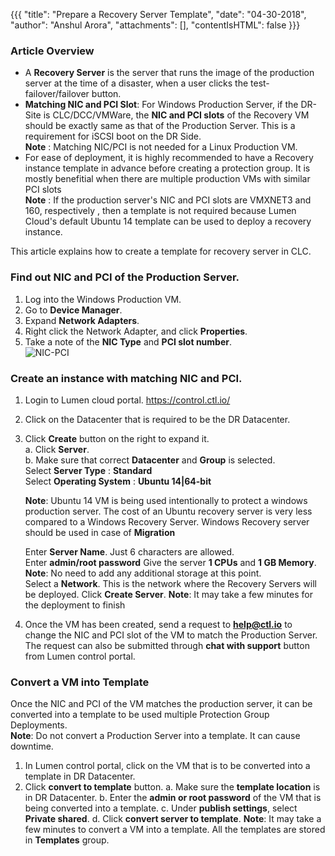 {{{
  "title": "Prepare a Recovery Server Template",
  "date": "04-30-2018",
  "author": "Anshul Arora",
  "attachments": [],
  "contentIsHTML": false
}}}

### Article Overview
* A **Recovery Server** is the server that runs the image of the production server at the time of a disaster, when a user clicks the test-failover/failover button.  
* **Matching NIC and PCI Slot**: For Windows Production Server, if the DR-Site is CLC/DCC/VMWare, the **NIC and PCI slots** of the Recovery VM should be exactly same as that of the Production Server. This is a requirement for iSCSI boot on the DR Side.   
**Note** : Matching NIC/PCI is not needed for a Linux Production VM.  
* For ease of deployment, it is highly recommended to have a Recovery instance template in advance before creating a protection group. It is mostly benefitial when there are multiple production VMs with similar PCI slots  
**Note** : If the production server's NIC and PCI slots are VMXNET3 and 160, respectively , then a template is not required because Lumen Cloud's default Ubuntu 14 template can be used to deploy a recovery instance.  

This article explains how to create a template for recovery server in CLC.  

### Find out NIC and PCI of the Production Server.
1. Log into the Windows Production VM.
2. Go to **Device Manager**.
3. Expand **Network Adapters**.
4. Right click the Network Adapter, and click **Properties**.
5. Take a note of the **NIC Type** and **PCI slot number**.  
![NIC-PCI](../../images/SH5.0/NIC-PCI.png)

### Create an instance with matching NIC and PCI.
1. Login to Lumen cloud portal. https://control.ctl.io/
2. Click on the Datacenter that is required to be the DR Datacenter.
3. Click **Create** button on the right to expand it.  
  a. Click **Server**.  
  b. Make sure that correct **Datacenter** and **Group** is selected.    
     Select **Server Type** : **Standard**  
     Select **Operating System** : **Ubuntu 14|64-bit**  
     
     **Note**: Ubuntu 14 VM is being used intentionally to protect a windows production server. The cost of an Ubuntu recovery server is very less compared to a Windows Recovery Server. Windows Recovery server should be used in case of **Migration**  
     
     Enter **Server Name**. Just 6 characters are allowed.  
     Enter **admin/root password**
     Give the server **1 CPUs** and **1 GB Memory**.  
     **Note**: No need to add any additional storage at this point.  
     Select a **Network**. This is the network where the Recovery Servers will be deployed.
     Click **Create Server**.
     **Note**: It may take a few minutes for the deployment to finish
 4. Once the VM has been created, send a request to **help@ctl.io** to change the NIC and PCI slot of the VM to match the Production Server. The request can also be submitted through **chat with support** button from Lumen control portal.

### Convert a VM into Template
Once the NIC and PCI of the VM matches the production server, it can be converted into a template to be used multiple Protection Group Deployments.  
**Note**: Do not convert a Production Server into a template. It can cause downtime.
1. In Lumen control portal, click on the VM that is to be converted into a template in DR Datacenter.
2. Click **convert to template** button.
   a. Make sure the **template location** is in DR Datacenter.
   b. Enter the **admin or root password** of the VM that is being converted into a template.
   c. Under **publish settings**, select **Private shared**.
   d. Click **convert server to template**.
 **Note**: It may take a few minutes to convert a VM into a template. All the templates are stored in **Templates** group.
 
 
